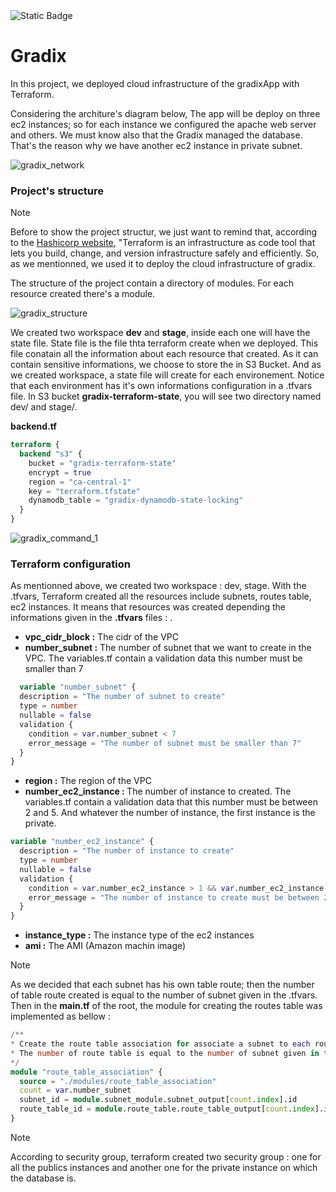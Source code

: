 <img alt="Static Badge" src="https://img.shields.io/badge/status-development-blue">



# Gradix

In this project, we deployed cloud infrastructure of the gradixApp with Terraform. 

Considering the architure's diagram below, The app will be deploy on three ec2 instances; so for each instance we configured the apache web server and others. We must know also that the Gradix managed the database. That's the reason why we have another ec2 instance in private subnet.  

![gradix_network](https://github.com/anatole-cadet/gradix_network_aws/assets/13883209/be8d487b-9d67-4d7d-98bf-59c1de80a34a)


### Project's structure

> [!NOTE]
> Before to show the project structur, we just want to remind that, according to the <a href="https://developer.hashicorp.com/terraform">Hashicorp website</a>, "Terraform is an infrastructure as code tool that lets you build, change, and version infrastructure safely and efficiently. So, as we mentionned, we used it to deploy the cloud infrastructure of gradix.

The structure of the project contain a directory of modules. For each resource created there's a module.

![gradix_structure](https://github.com/anatole-cadet/gradix_infra_aws_terraform/assets/13883209/cd13e42e-12f6-4f89-81af-a36029016950)


We created two workspace <b>dev</b> and <b>stage</b>, inside each one will have the state file. State file is the file thta terraform create when we deployed. This file conatain all the information about each resource that created. As it can contain sensitive informations, we choose to store the in S3 Bucket. And as we created workspace, a state file will create for each environement. Notice that each environment has it's own informations configuration in a .tfvars file. 
In S3 bucket <b>gradix-terraform-state</b>, you will see two directory named dev/ and stage/.

<b>backend.tf</b>
```terraform
terraform {
  backend "s3" {
    bucket = "gradix-terraform-state"
    encrypt = true
    region = "ca-central-1"
    key = "terraform.tfstate"
    dynamodb_table = "gradix-dynamodb-state-locking"
  }
}
```

![gradix_command_1](https://github.com/anatole-cadet/gradix_infra_aws_terraform/assets/13883209/e73d0e4c-4248-49be-a4ca-6c86715062fb)



### Terraform configuration
As mentionned above, we created two workspace : dev, stage. With the .tfvars, Terraform created all the resources include subnets, routes table, ec2 instances. It means that resources was created depending the informations given in the <b>.tfvars</b> files : .<br>
- <b>vpc_cidr_block :</b> The cidr of the VPC<br>
- <b>number_subnet  :</b> The number of subnet that we want to create in the VPC. The variables.tf contain a validation data this number must be smaller than 7<br>
  
```terraform
  variable "number_subnet" {
  description = "The number of subnet to create"
  type = number
  nullable = false
  validation {
    condition = var.number_subnet < 7
    error_message = "The number of subnet must be smaller than 7"
  }
}
```

- <b>region         :</b> The region of the VPC<br>
- <b>number_ec2_instance : </b> The number of instance to created. The variables.tf contain a validation data that this number must be between 2 and 5. And whatever the number of instance, the first instance is the private.


```terraform
variable "number_ec2_instance" {
  description = "The number of instance to create"
  type = number
  nullable = false
  validation {
    condition = var.number_ec2_instance > 1 && var.number_ec2_instance < 6
    error_message = "The number of instance to create must be between 2 and 5."
  }
}
```

- <b>instance_type   :</b> The instance type of the ec2 instances<br>
- <b>ami             :</b> The AMI (Amazon machin image)

> [!NOTE]
> As we decided that each subnet has his own table route; then the number of table route created is equal to the number of subnet given in the .tfvars. Then in the <b>main.tf</b> of the root, the module for creating the routes table was implemented as bellow :
 ```terraform
 /**
 * Create the route table association for associate a subnet to each route table
 * The number of route table is equal to the number of subnet given in the .tfvars.
 */
 module "route_table_association" {
   source = "./modules/route_table_association"
   count = var.number_subnet
   subnet_id = module.subnet_module.subnet_output[count.index].id
   route_table_id = module.route_table.route_table_output[count.index].id
 }
 ```

 > [!NOTE]
> According to security group, terraform created two security group : one for all the publics instances and another one for the private instance on which the database is. 


